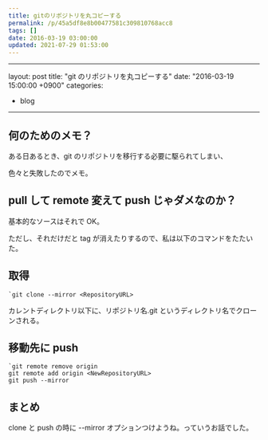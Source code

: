 ```yaml
---
title: gitのリポジトリを丸コピーする
permalink: /p/45a5df8e8b00477581c309810768acc8
tags: []
date: 2016-03-19 03:00:00
updated: 2021-07-29 01:53:00
---
```


---

layout: post
title: "git のリポジトリを丸コピーする"
date: "2016-03-19 15:00:00 +0900"
categories:

- blog

---

## 何のためのメモ？

ある日あるとき、git のリポジトリを移行する必要に駆られてしまい、

色々と失敗したのでメモ。

## pull して remote 変えて push じゃダメなのか？

基本的なソースはそれで OK。

ただし、それだけだと tag が消えたりするので、私は以下のコマンドをたたいた。

## 取得

```
`git clone --mirror <RepositoryURL>
```

カレントディレクトリ以下に、リポジトリ名.git というディレクトリ名でクローンされる。

## 移動先に push

```
`git remote remove origin
git remote add origin <NewRepositoryURL>
git push --mirror
```

## まとめ

clone と push の時に --mirror オプションつけようね。っていうお話でした。
